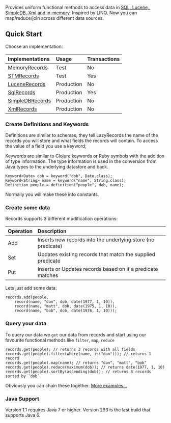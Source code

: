 Provides uniform functional methods to access data in [SQL, Lucene,, SimpleDB, Xml and in-memory](http://code.google.com/p/lazyrecords/source/browse/test/com/googlecode/lazyrecords/RecordsContract.java). Inspired by LINQ. Now you can map/reduce/join across different data sources.

## Quick Start ##

Choose an implementation:

| **Implementations** | **Usage** | **Transactions** |
|:--------------------|:----------|:-----------------|
| [MemoryRecords](http://code.google.com/p/lazyrecords/source/browse/src/com/googlecode/lazyrecords/memory/MemoryRecords.java) | Test | No |
| [STMRecords](http://code.google.com/p/lazyrecords/source/browse/src/com/googlecode/lazyrecords/memory/STMRecords.java) | Test | Yes |
| [LuceneRecords](https://code.google.com/p/lazyrecords/source/browse/src/com/googlecode/lazyrecords/lucene/LuceneRecords.java) | Production | No |
| [SqlRecords](https://code.google.com/p/lazyrecords/source/browse/src/com/googlecode/lazyrecords/sql/SqlRecords.java) | Production | Yes |
| [SimpleDBRecords](https://code.google.com/p/lazyrecords/source/browse/src/com/googlecode/lazyrecords/simpledb/SimpleDBRecords.java) | Production | No |
| [XmlRecords](https://code.google.com/p/lazyrecords/source/browse/src/com/googlecode/lazyrecords/xml/XmlRecords.java) | Production | No |


### Create Definitions and Keywords ###

Definitions are similar to schemas, they tell LazyRecords the name of the records you will store and what fields the records will contain. To access the value of a field you use a keyword;

Keywords are similar to Clojure keywords or Ruby symbols with the addition of type information. The type information is used in the conversion from Java types to the underlying datastore and back.

```
Keyword<Date> dob = keyword("dob", Date.class);
Keyword<String> name = keyword("name", String.class);
Definition people = definition("people", dob, name);
```

Normally you will make these into constants.

### Create some data ###

Records supports 3 different modification operations:

| Operation | Description |
|:----------|:------------|
| Add | Inserts new records into the underlying store (no predicate) |
| Set | Updates existing records that match the supplied predicate |
| Put | Inserts or Updates records based on if a predicate matches |

Lets just add some data:

```
records.add(people,
    record(name, "dan", dob, date(1977, 1, 10)),
    record(name, "matt", dob, date(1975, 1, 10)),
    record(name, "bob", dob, date(1976, 1, 10)));
```

### Query your data ###

To query our data we `get` our data from records and start using our favourite functional methods like `filter`, `map`, `reduce`

```
records.get(people); // returns 3 records with all fields
records.get(people).filter(where(name, is("dan"))); // returns 1 record
records.get(people).map(name); // returns "dan", "matt", "bob"
records.get(people).reduce(maximum(dob)); // returns date(1977, 1, 10)
records.get(people).sortBy(ascending(dob)); // returns 3 records sorted by `dob` 
```

Obviously you can chain these together. [More examples...](http://code.google.com/p/lazyrecords/source/browse/test/com/googlecode/lazyrecords/RecordsContract.java)

### Java Support ###
Version 1.1 requires Java 7 or higher. Version 293 is the last build that supports Java 6.